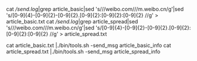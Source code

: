 
cat */send.log*|grep article_basic|sed 's/\/\/weibo.com/\/\/m.weibo.cn/g'|sed 's/[0-9]\{4\}-[0-9]\{2\}-[0-9]\{2\}.[0-9]\{2\}:[0-9]\{2\}:[0-9]\{2\}   //g' > article_basic.txt
cat */send.log*|grep article_spread|sed 's/\/\/weibo.com/\/\/m.weibo.cn/g'|sed 's/[0-9]\{4\}-[0-9]\{2\}-[0-9]\{2\}.[0-9]\{2\}:[0-9]\{2\}:[0-9]\{2\}   //g' > article_spread.txt

cat article_basic.txt |./bin/tools.sh -send_msg article_basic_info
cat article_spread.txt |./bin/tools.sh -send_msg article_spread_info